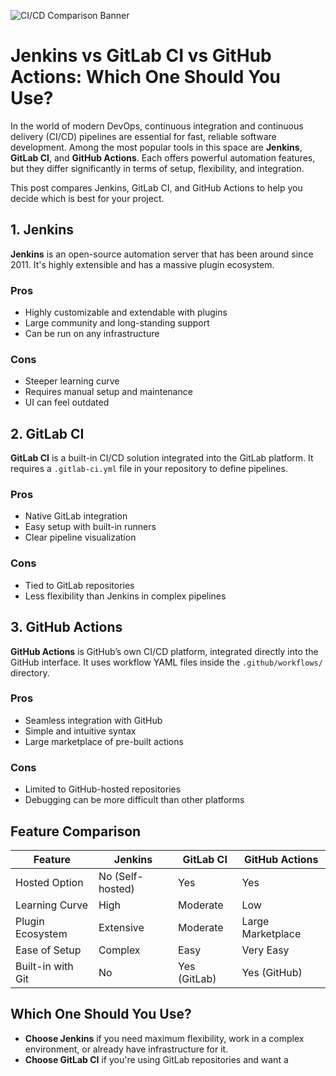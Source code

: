 ![CI/CD Comparison Banner](https://miro.medium.com/0*eiyR4YQ_25ggx4-X.png)

# Jenkins vs GitLab CI vs GitHub Actions: Which One Should You Use?

In the world of modern DevOps, continuous integration and continuous delivery (CI/CD) pipelines are essential for fast, reliable software development. Among the most popular tools in this space are **Jenkins**, **GitLab CI**, and **GitHub Actions**. Each offers powerful automation features, but they differ significantly in terms of setup, flexibility, and integration.

This post compares Jenkins, GitLab CI, and GitHub Actions to help you decide which is best for your project.

## 1. Jenkins

**Jenkins** is an open-source automation server that has been around since 2011. It's highly extensible and has a massive plugin ecosystem.

### Pros
- Highly customizable and extendable with plugins
- Large community and long-standing support
- Can be run on any infrastructure

### Cons
- Steeper learning curve
- Requires manual setup and maintenance
- UI can feel outdated

## 2. GitLab CI

**GitLab CI** is a built-in CI/CD solution integrated into the GitLab platform. It requires a `.gitlab-ci.yml` file in your repository to define pipelines.

### Pros
- Native GitLab integration
- Easy setup with built-in runners
- Clear pipeline visualization

### Cons
- Tied to GitLab repositories
- Less flexibility than Jenkins in complex pipelines

## 3. GitHub Actions

**GitHub Actions** is GitHub’s own CI/CD platform, integrated directly into the GitHub interface. It uses workflow YAML files inside the `.github/workflows/` directory.

### Pros
- Seamless integration with GitHub
- Simple and intuitive syntax
- Large marketplace of pre-built actions

### Cons
- Limited to GitHub-hosted repositories
- Debugging can be more difficult than other platforms

## Feature Comparison

| Feature              | Jenkins       | GitLab CI     | GitHub Actions |
|----------------------|---------------|---------------|----------------|
| Hosted Option        | No (Self-hosted) | Yes           | Yes            |
| Learning Curve       | High          | Moderate      | Low            |
| Plugin Ecosystem     | Extensive     | Moderate      | Large Marketplace |
| Ease of Setup        | Complex       | Easy          | Very Easy      |
| Built-in with Git    | No            | Yes (GitLab)  | Yes (GitHub)   |

## Which One Should You Use?

- **Choose Jenkins** if you need maximum flexibility, work in a complex environment, or already have infrastructure for it.
- **Choose GitLab CI** if you're using GitLab repositories and want a
